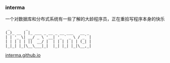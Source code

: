 ### interma
一个对数据库和分布式系统有一些了解的大龄程序员，正在重拾写程序本身的快乐 
```
 _       _ 
(_)_ __ | |_ ___ _ __ _ __ ___   __ _ 
| | '_ \| __/ _ \ '__| '_ ` _ \ / _` |
| | | | | ||  __/ |  | | | | | | (_| |
|_|_| |_|\__\___|_|  |_| |_| |_|\__,_|
```

[interma.github.io](https://interma.github.io/)
